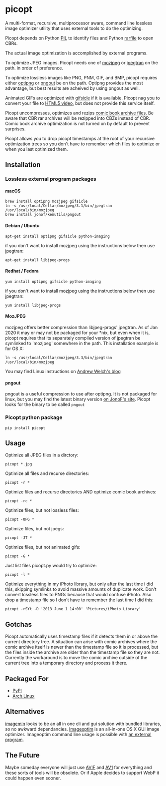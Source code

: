 # picopt

A multi-format, recursive, multiprocessor aware, command line lossless image optimizer utility that uses external tools to do the optimizing.

Picopt depends on Python [PIL](http://www.pythonware.com/products/pil/) to identify files and Python [rarfile](https://pypi.python.org/pypi/rarfile) to open CBRs.

The actual image optimization is accomplished by external programs.

To optimize JPEG images. Picopt needs one of [mozjpeg](https://github.com/mozilla/mozjpeg) or [jpegtran](http://jpegclub.org/jpegtran/) on the path. in order of preference.

To optimize lossless images like PNG, PNM, GIF, and BMP, picopt requires either [optipng](http://optipng.sourceforge.net/) or [pngout](http://advsys.net/ken/utils.htm) be on the path. Optipng provides the most advantage, but best results are acheived by using pngout as well.

Animated GIFs are optimized with [gifsicle](http://www.lcdf.org/gifsicle/) if it is available. Picopt nag you to convert your file to [HTML5 video](http://gfycat.com/about), but does not provide this service itself.

Picopt uncompresses, optimizes and rezips [comic book archive files](https://en.wikipedia.org/wiki/Comic_book_archive). Be aware that CBR rar archives will be rezipped into CBZs instead of CBR. Comic book archive optimization is not turned on by default to prevent surprises.

Picopt allows you to drop picopt timestamps at the root of your recursive optimization trees so you don't have to remember which files to optimize or when you last optimized them.

## Installation

### Lossless external program packages

#### macOS

    brew install optipng mozjpeg gifsicle
    ln -s /usr/local/Cellar/mozjpeg/3.1/bin/jpegtran /usr/local/bin/mozjpeg
    brew install jonof/kenutils/pngout

#### Debian / Ubuntu

    apt-get install optipng gifsicle python-imaging

if you don't want to install mozjpeg using the instructions below then use jpegtran:

    apt-get install libjpeg-progs

#### Redhat / Fedora

    yum install optipng gifsicle python-imaging

if you don't want to install mozjpeg using the instructions below then use jpegtran:

    yum install libjpeg-progs

#### MozJPEG

mozjpeg offers better compression than libjpeg-progs' jpegtran. As of Jan 2020 it may or
may not be packaged for your \*nix, but even when it is, picopt requires
that its separately compiled version of jpegtran be symlinked to 'mozjpeg'
somewhere in the path. This installation example is for OS X:

    ln -s /usr/local/Cellar/mozjpeg/3.3/bin/jpegtran /usr/local/bin/mozjpeg

You may find Linux instructions on [Andrew Welch's blog](https://nystudio107.com/blog/installing-mozjpeg-on-ubuntu-16-04-forge)

#### pngout

pngout is a useful compression to use after optipng. It is not packaged for linux, but you may find the latest binary version [on JonoF's site](http://www.jonof.id.au/kenutils). Picopt looks for the binary to be called `pngout`

### Picopt python package

    pip install picopt

## Usage

Optimize all JPEG files in a dirctory:

    picopt *.jpg

Optimize all files and recurse directories:

    picopt -r *

Optimize files and recurse directories AND optimize comic book archives:

    picopt -rc *

Optimize files, but not lossless files:

    picopt -OPG *

Optimize files, but not jpegs:

    picopt -JT *

Optimize files, but not animated gifs:

    picopt -G *

Just list files picopt.py would try to optimize:

    picopt -l *

Optimize everything in my iPhoto library, but only after the last time i did this, skipping symlinks to avoid massive amounts of duplicate work. Don't convert lossless files to PNGs because that would confuse iPhoto. Also drop a timestamp file so I don't have to remember the last time I did this:

    picopt -rSYt -D '2013 June 1 14:00' 'Pictures/iPhoto Library'

## Gotchas

Picopt automatically uses timestamp files if it detects them in or above the current directory tree. A situation can arise with comic archives where the comic archive itself is newer than the timestamp file so it is processed, but the files inside the archive are older than the timestamp file so they are not. Currently the workaround is to move the comic archive outside of the current tree into a temporary directory and process it there.

## Packaged For

- [PyPI](https://pypi.python.org/pypi/picopt/)
- [Arch Linux](https://aur.archlinux.org/packages/picopt/)

## Alternatives

[imagemin](https://github.com/imagemin/imagemin-cli) looks to be an all in one cli and gui solution with bundled libraries, so no awkward dependancies.
[Imageoptim](http://imageoptim.com/) is an all-in-one OS X GUI image optimizer. Imageoptim command line usage is possible with [an external program](https://code.google.com/p/imageoptim/issues/detail?can=2&start=0&num=100&q=&colspec=ID%20Type%20Status%20Priority%20Milestone%20Owner%20Summary%20Stars&groupby=&sort=&id=39).

## The Future

Maybe someday everyone will just use [AVIF](https://aomediacodec.github.io/av1-avif/) and [AV1](https://en.wikipedia.org/wiki/AV1) for everything and these sorts of tools will be obsolete. Or if Apple decides to support WebP it could happen even sooner.
